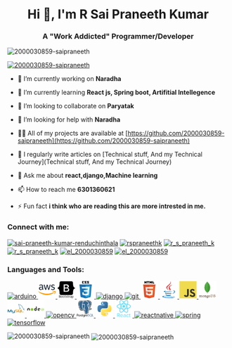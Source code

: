 <h1 align="center">Hi 👋, I'm R Sai Praneeth Kumar</h1>
<h3 align="center">A "Work Addicted" Programmer/Developer</h3>

<p align="left"> <img src="https://komarev.com/ghpvc/?username=2000030859-saipraneeth&label=Profile%20views&color=0e75b6&style=flat" alt="2000030859-saipraneeth" /> </p>

<p align="left"> <a href="https://github.com/ryo-ma/github-profile-trophy"><img src="https://github-profile-trophy.vercel.app/?username=2000030859-saipraneeth" alt="2000030859-saipraneeth" /></a> </p>

- 🔭 I’m currently working on **Naradha**

- 🌱 I’m currently learning **React js, Spring boot, Artifitial Intellegence**

- 👯 I’m looking to collaborate on **Paryatak**

- 🤝 I’m looking for help with **Naradha**

- 👨‍💻 All of my projects are available at [https://github.com/2000030859-saipraneeth](https://github.com/2000030859-saipraneeth)

- 📝 I regularly write articles on [Technical stuff, And my Technical Journey](Technical stuff, And my Technical Journey)

- 💬 Ask me about **react,django,Machine learning**

- 📫 How to reach me **6301360621**

- ⚡ Fun fact **i think who are reading this are more intrested in me.**

<h3 align="left">Connect with me:</h3>
<p align="left">
<a href="https://linkedin.com/in/sai-praneeth-kumar-renduchinthala" target="blank"><img align="center" src="https://raw.githubusercontent.com/rahuldkjain/github-profile-readme-generator/master/src/images/icons/Social/linked-in-alt.svg" alt="sai-praneeth-kumar-renduchinthala" height="30" width="40" /></a>
<a href="https://kaggle.com/rspraneethk" target="blank"><img align="center" src="https://raw.githubusercontent.com/rahuldkjain/github-profile-readme-generator/master/src/images/icons/Social/kaggle.svg" alt="rspraneethk" height="30" width="40" /></a>
<a href="https://instagram.com/r_s_praneeth_k" target="blank"><img align="center" src="https://raw.githubusercontent.com/rahuldkjain/github-profile-readme-generator/master/src/images/icons/Social/instagram.svg" alt="r_s_praneeth_k" height="30" width="40" /></a>
<a href="https://www.codechef.com/users/r_s_praneeth_k" target="blank"><img align="center" src="https://cdn.jsdelivr.net/npm/simple-icons@3.1.0/icons/codechef.svg" alt="r_s_praneeth_k" height="30" width="40" /></a>
<a href="https://www.hackerrank.com/el_2000030859" target="blank"><img align="center" src="https://raw.githubusercontent.com/rahuldkjain/github-profile-readme-generator/master/src/images/icons/Social/hackerrank.svg" alt="el_2000030859" height="30" width="40" /></a>
<a href="https://www.leetcode.com/el_2000030859" target="blank"><img align="center" src="https://raw.githubusercontent.com/rahuldkjain/github-profile-readme-generator/master/src/images/icons/Social/leet-code.svg" alt="el_2000030859" height="30" width="40" /></a>
</p>

<h3 align="left">Languages and Tools:</h3>
<p align="left"> <a href="https://www.arduino.cc/" target="_blank" rel="noreferrer"> <img src="https://cdn.worldvectorlogo.com/logos/arduino-1.svg" alt="arduino" width="40" height="40"/> </a> <a href="https://aws.amazon.com" target="_blank" rel="noreferrer"> <img src="https://raw.githubusercontent.com/devicons/devicon/master/icons/amazonwebservices/amazonwebservices-original-wordmark.svg" alt="aws" width="40" height="40"/> </a> <a href="https://getbootstrap.com" target="_blank" rel="noreferrer"> <img src="https://raw.githubusercontent.com/devicons/devicon/master/icons/bootstrap/bootstrap-plain-wordmark.svg" alt="bootstrap" width="40" height="40"/> </a> <a href="https://www.w3schools.com/css/" target="_blank" rel="noreferrer"> <img src="https://raw.githubusercontent.com/devicons/devicon/master/icons/css3/css3-original-wordmark.svg" alt="css3" width="40" height="40"/> </a> <a href="https://www.djangoproject.com/" target="_blank" rel="noreferrer"> <img src="https://cdn.worldvectorlogo.com/logos/django.svg" alt="django" width="40" height="40"/> </a> <a href="https://git-scm.com/" target="_blank" rel="noreferrer"> <img src="https://www.vectorlogo.zone/logos/git-scm/git-scm-icon.svg" alt="git" width="40" height="40"/> </a> <a href="https://www.w3.org/html/" target="_blank" rel="noreferrer"> <img src="https://raw.githubusercontent.com/devicons/devicon/master/icons/html5/html5-original-wordmark.svg" alt="html5" width="40" height="40"/> </a> <a href="https://www.java.com" target="_blank" rel="noreferrer"> <img src="https://raw.githubusercontent.com/devicons/devicon/master/icons/java/java-original.svg" alt="java" width="40" height="40"/> </a> <a href="https://developer.mozilla.org/en-US/docs/Web/JavaScript" target="_blank" rel="noreferrer"> <img src="https://raw.githubusercontent.com/devicons/devicon/master/icons/javascript/javascript-original.svg" alt="javascript" width="40" height="40"/> </a> <a href="https://www.mongodb.com/" target="_blank" rel="noreferrer"> <img src="https://raw.githubusercontent.com/devicons/devicon/master/icons/mongodb/mongodb-original-wordmark.svg" alt="mongodb" width="40" height="40"/> </a> <a href="https://www.mysql.com/" target="_blank" rel="noreferrer"> <img src="https://raw.githubusercontent.com/devicons/devicon/master/icons/mysql/mysql-original-wordmark.svg" alt="mysql" width="40" height="40"/> </a> <a href="https://nodejs.org" target="_blank" rel="noreferrer"> <img src="https://raw.githubusercontent.com/devicons/devicon/master/icons/nodejs/nodejs-original-wordmark.svg" alt="nodejs" width="40" height="40"/> </a> <a href="https://opencv.org/" target="_blank" rel="noreferrer"> <img src="https://www.vectorlogo.zone/logos/opencv/opencv-icon.svg" alt="opencv" width="40" height="40"/> </a> <a href="https://www.postgresql.org" target="_blank" rel="noreferrer"> <img src="https://raw.githubusercontent.com/devicons/devicon/master/icons/postgresql/postgresql-original-wordmark.svg" alt="postgresql" width="40" height="40"/> </a> <a href="https://www.python.org" target="_blank" rel="noreferrer"> <img src="https://raw.githubusercontent.com/devicons/devicon/master/icons/python/python-original.svg" alt="python" width="40" height="40"/> </a> <a href="https://reactjs.org/" target="_blank" rel="noreferrer"> <img src="https://raw.githubusercontent.com/devicons/devicon/master/icons/react/react-original-wordmark.svg" alt="react" width="40" height="40"/> </a> <a href="https://reactnative.dev/" target="_blank" rel="noreferrer"> <img src="https://reactnative.dev/img/header_logo.svg" alt="reactnative" width="40" height="40"/> </a> <a href="https://spring.io/" target="_blank" rel="noreferrer"> <img src="https://www.vectorlogo.zone/logos/springio/springio-icon.svg" alt="spring" width="40" height="40"/> </a> <a href="https://www.tensorflow.org" target="_blank" rel="noreferrer"> <img src="https://www.vectorlogo.zone/logos/tensorflow/tensorflow-icon.svg" alt="tensorflow" width="40" height="40"/> </a> </p>

<p><img align="left" src="https://github-readme-stats.vercel.app/api/top-langs?username=2000030859-saipraneeth&show_icons=true&locale=en&layout=compact" alt="2000030859-saipraneeth" /></p>

<p>&nbsp;<img align="center" src="https://github-readme-stats.vercel.app/api?username=2000030859-saipraneeth&show_icons=true&locale=en" alt="2000030859-saipraneeth" /></p>


